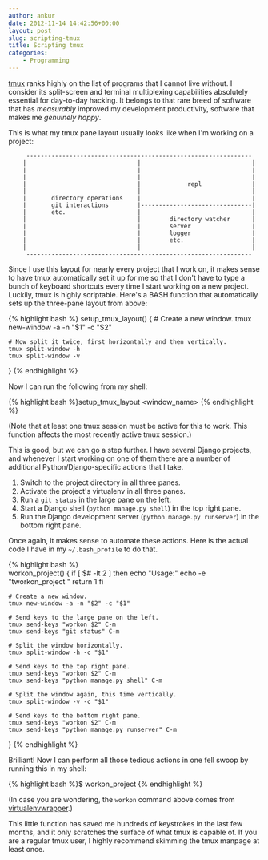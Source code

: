 ```yaml
---
author: ankur
date: 2012-11-14 14:42:56+00:00
layout: post
slug: scripting-tmux
title: Scripting tmux
categories:
    - Programming
---
```


[tmux](http://tmux.sourceforge.net/) ranks highly on the list of programs that I cannot live without. I consider its split-screen and terminal multiplexing capabilities absolutely essential for day-to-day hacking. It belongs to that rare breed of software that has _measurably_ improved my development productivity, software that makes me _genuinely happy_.

This is what my tmux pane layout usually looks like when I'm working on a project:

         ---------------------------------------------------------------
        |                               |                               |
        |                               |                               |
        |                               |                               |
        |                               |             repl              |
        |                               |                               |
        |       directory operations    |                               |
        |       git interactions        |-------------------------------|
        |       etc.                    |                               |
        |                               |        directory watcher      |
        |                               |        server                 |
        |                               |        logger                 |
        |                               |        etc.                   |
        |                               |                               |
         ---------------------------------------------------------------

Since I use this layout for nearly every project that I work on, it makes sense to have tmux automatically set it up for me so that I don't have to type a bunch of keyboard shortcuts every time I start working on a new project. Luckily, tmux is highly scriptable. Here's a BASH function that automatically sets up the three-pane layout from above:

{% highlight bash %}
setup_tmux_layout() {
    # Create a new window.
    tmux new-window -a -n "$1" -c "$2"

    # Now split it twice, first horizontally and then vertically.
    tmux split-window -h
    tmux split-window -v
}
{% endhighlight %}

Now I can run the following from my shell:

{% highlight bash %}setup_tmux_layout <window_name> <starting directory>{% endhighlight %}

(Note that at least one tmux session must be active for this to work. This function affects the most recently active tmux session.)

This is good, but we can go a step further. I have several Django projects, and whenever I start working on one of them there are a number of additional Python/Django-specific actions that I take.
	
  1. Switch to the project directory in all three panes.	
  2. Activate the project's virtualenv in all three panes.
  3. Run a `git status` in the large pane on the left.
  4. Start a Django shell (`python manage.py shell`) in the top right pane.
  5. Run the Django development server (`python manage.py runserver`) in the bottom right pane.

Once again, it makes sense to automate these actions. Here is the actual code I have in my `~/.bash_profile` to do that.

{% highlight bash %}    
workon_project() {
    if [ $# -lt 2 ]
    then
        echo "Usage:"
        echo -e "tworkon_project <project directory> <virtualenv name>"
        return 1
    fi

    # Create a new window.
    tmux new-window -a -n "$2" -c "$1"

    # Send keys to the large pane on the left.
    tmux send-keys "workon $2" C-m
    tmux send-keys "git status" C-m

    # Split the window horizontally.
    tmux split-window -h -c "$1"

    # Send keys to the top right pane.
    tmux send-keys "workon $2" C-m
    tmux send-keys "python manage.py shell" C-m

    # Split the window again, this time vertically.
    tmux split-window -v -c "$1"

    # Send keys to the bottom right pane.
    tmux send-keys "workon $2" C-m
    tmux send-keys "python manage.py runserver" C-m
}
{% endhighlight %}

Brilliant! Now I can perform all those tedious actions in one fell swoop by running this in my shell:
 
{% highlight bash %}$ workon_project <project directory> <virtualenv name>{% endhighlight %}

(In case you are wondering, the `workon` command above comes from [virtualenvwrapper](http://www.doughellmann.com/projects/virtualenvwrapper/).)

This little function has saved me hundreds of keystrokes in the last few months, and it only scratches the surface of what tmux is capable of. If you are a regular tmux user, I highly recommend skimming the tmux manpage at least once.
